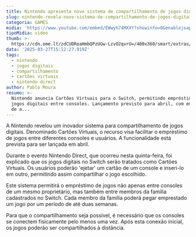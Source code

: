 ```yaml
---
title: Nintendo apresenta novo sistema de compartilhamento de jogos digitais
slug: nintendo-revela-novo-sistema-de-compartilhamento-de-jogos-digitais
categoria: GAMES
midia: 'https://www.youtube.com/embed/EWwyh74MXXY?showinfo=0&enablejsapi=1'
tipoMidia: video
thumb: >-
  https://cdn.ome.lt/zdCUDRoaHmbQPzUGw-LzvO2qvrU=/480x360/smart/extras/conteudos/imagem_2025-03-27_113141976.png
data: '2025-03-27T15:12:27.919Z'
tags:
  - nintendo
  - jogos digitais
  - compartilhamento
  - cartões virtuais
  - nintendo direct
author: Pablo Moura
resumo: >-
  Nintendo anuncia Cartões Virtuais para o Switch, permitindo empréstimo de
  jogos digitais entre consoles. Lançamento previsto para abril, com empréstimos
  de a...
---
```


A Nintendo revelou um inovador sistema para compartilhamento de jogos digitais. Denominado Cartões Virtuais, o recurso visa facilitar o empréstimo de jogos entre diferentes consoles e usuários. A funcionalidade está prevista para ser lançada em abril.

Durante o evento Nintendo Direct, que ocorreu nesta quinta-feira, foi explicado que os jogos digitais no Switch serão tratados como Cartões Virtuais. Os usuários poderão 'ejetar' um cartão de um console e inseri-lo em outro, permitindo assim compartilhar o jogo escolhido.

Este sistema permitirá o empréstimo de jogos não apenas entre consoles de um mesmo proprietário, mas também entre membros da família cadastrados no Switch. Cada membro da família poderá pegar emprestado um jogo por um período de até duas semanas.

Para que o compartilhamento seja possível, é necessário que os consoles se conectem fisicamente pelo menos uma vez. Após esta conexão inicial, os jogos poderão ser compartilhados à distância.
